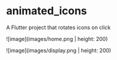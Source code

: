 # animated_icons

A Flutter project that rotates icons on click

![image](images/home.png | height: 200)

![image](images/display.png | height: 200)
